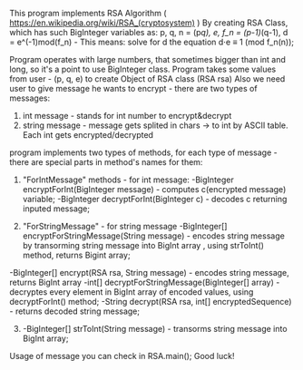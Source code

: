 This program implements RSA Algorithm ( https://en.wikipedia.org/wiki/RSA_(cryptosystem) )
By creating RSA Class, which has such BigInteger variables as:
p, q, n = (p*q), e, f_n = (p-1)*(q-1), d = e^(-1)mod(f_n) - This means: solve for d the equation d⋅e ≡ 1 (mod f_n(n));

Program operates with large numbers, that sometimes bigger than int and long, so it's a point to use BigInteger class.
Program takes some values from user - (p, q, e) to create Object of RSA class (RSA rsa)
Also we need user to give message he wants to encrypt - there are two types of messages:
1. int message - stands for int number to encrypt&decrypt
2. string message - message gets splited in chars -> to int by ASCII table. Each int gets encrypted/decrypted 

program implements two types of methods, for each type of message - there are special parts in method's names for them:
1. "ForIntMessage" methods - for int message:
-BigInteger encryptForInt(BigInteger message) - computes c(encrypted message) variable;
-BigInteger decryptForInt(BigInteger c) - decodes c returning inputed message;

2. "ForStringMessage" - for string message
-BigInteger[] encryptForStringMessage(String message) - encodes string message by transorming string message into BigInt array , using strToInt() method, returns Bigint array;

-BigInteger[] encrypt(RSA rsa, String message) - encodes string message, returns BigInt array
-int[] decryptForStringMessage(BigInteger[] array) - decryptes every element in BigInt array of encoded values, using decryptForInt() method;
-String decrypt(RSA rsa, int[] encryptedSequence) - returns decoded string message;


3. -BigInteger[] strToInt(String message) - transorms string message into BigInt array;

Usage of message you can check in RSA.main();
Good luck!
